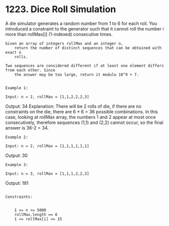 # 1223. Dice Roll Simulation

A die simulator generates a random number from 1 to 6 for each roll. You introduced a
        constraint to the generator such that it cannot roll the number i more than
        rollMax[i] (1-indexed) consecutive times. 

    Given an array of integers rollMax and an integer n,
        return the number of distinct sequences that can be obtained with exact n
        rolls.

    Two sequences are considered different if at least one element differs from each other. Since
        the answer may be too large, return it modulo 10^9 + 7.

     
    Example 1:

    Input: n = 2, rollMax = [1,1,2,2,2,3]
Output: 34
Explanation: There will be 2 rolls of die, if there are no constraints on the die, there are 6 * 6 = 36 possible combinations. In this case, looking at rollMax array, the numbers 1 and 2 appear at most once consecutively, therefore sequences (1,1) and (2,2) cannot occur, so the final answer is 36-2 = 34.

    Example 2:

    Input: n = 2, rollMax = [1,1,1,1,1,1]
Output: 30

    Example 3:

    Input: n = 3, rollMax = [1,1,1,2,2,3]
Output: 181

     
    Constraints:

    
        1 <= n <= 5000
        rollMax.length == 6
        1 <= rollMax[i] <= 15